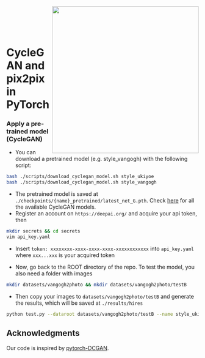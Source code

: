 
<img src='imgs/horse2zebra.gif' align="right" width=384>

<br><br><br>

# CycleGAN and pix2pix in PyTorch


### Apply a pre-trained model (CycleGAN)
- You can download a pretrained model (e.g. style_vangogh) with the following script:
```bash
bash ./scripts/download_cyclegan_model.sh style_ukiyoe
bash ./scripts/download_cyclegan_model.sh style_vangogh
```
- The pretrained model is saved at `./checkpoints/{name}_pretrained/latest_net_G.pth`. Check [here](https://github.com/junyanz/pytorch-CycleGAN-and-pix2pix/blob/master/scripts/download_cyclegan_model.sh#L3) for all the available CycleGAN models.
- Register an account on `https://deepai.org/` and acquire your api token, then
```bash
mkdir secrets && cd secrets
vim api_key.yaml

```
- Insert `token: xxxxxxxx-xxxx-xxxx-xxxx-xxxxxxxxxxxx` into `api_key.yaml` where `xxx...xxx` is your acquired token

- Now, go back to the ROOT directory of the repo. To test the model, you also need a folder with images
```bash
mkdir datasets/vangogh2photo && mkdir datasets/vangogh2photo/testB
```


- Then copy your images to `datasets/vangogh2photo/testB` and generate the results, which will be saved at `./results/hires`
```bash
python test.py --dataroot datasets/vangogh2photo/testB --name style_ukiyoe_pretrained --model test --no_dropout --preprocess none --display_winsize 640
```

## Acknowledgments
Our code is inspired by [pytorch-DCGAN](https://github.com/pytorch/examples/tree/master/dcgan).

